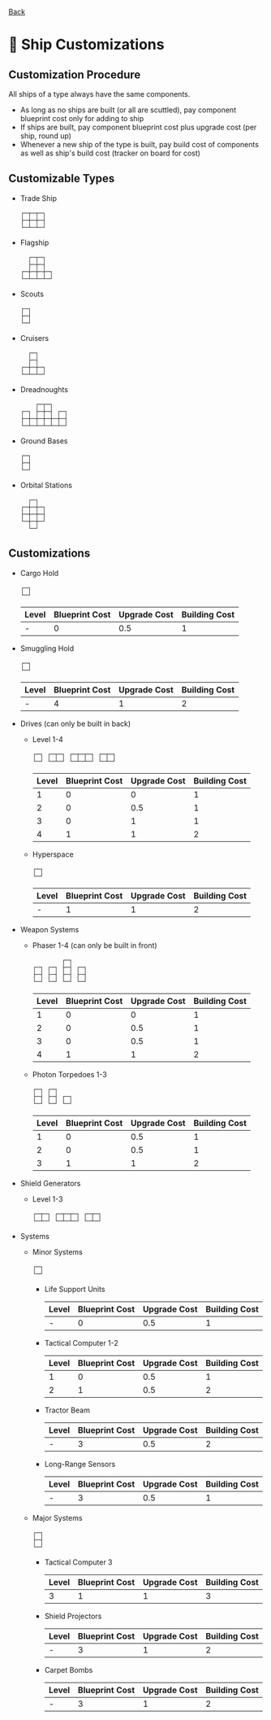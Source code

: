 [Back](https://github.com/haslo/space4x/blob/master/readme.md)

# :rocket: Ship Customizations

## Customization Procedure

All ships of a type always have the same components.

* As long as no ships are built (or all are scuttled), pay component blueprint cost only for adding to ship
* If ships are built, pay component blueprint cost plus upgrade cost (per ship, round up)
* Whenever a new ship of the type is built, pay build cost of components as well as ship's build cost (tracker on board for cost)

## Customizable Types

* Trade Ship

  ```
  ┌─┬─┬─┐
  ├─┼─┼─┤
  └─┴─┴─┘
  ```

* Flagship

  ```
    ┌─┬─┐
    ├─┼─┤
  ┌─┼─┼─┼─┐
  └─┴─┴─┴─┘
  ```

* Scouts

  ```
  ┌─┐
  ├─┤
  └─┘
  ```

* Cruisers

  ```
    ┌─┐
    ├─┤
  ┌─┼─┼─┐
  └─┴─┴─┘
  ```

* Dreadnoughts

  ```
      ┌─┬─┐
  ┌─┐ ├─┼─┤ ┌─┐
  ├─┼─┼─┼─┼─┼─┤
  └─┴─┴─┴─┴─┴─┘
  ```

* Ground Bases

  ```
  ┌─┐
  ├─┤
  └─┘
  ```

* Orbital Stations

  ```
    ┌─┐
  ┌─┼─┼─┐
  ├─┼─┼─┤
  └─┼─┼─┘
    └─┘
  ```


## Customizations

* Cargo Hold

  ```
  ┌─┐
  └─┘
  ```

  | Level | Blueprint Cost | Upgrade Cost | Building Cost |
  |---|---|---|---|
  | - | 0 | 0.5 | 1 |

* Smuggling Hold

  ```
  ┌─┐
  └─┘
  ```

  | Level | Blueprint Cost | Upgrade Cost | Building Cost |
  |---|---|---|---|
  | - | 4 | 1 | 2 |

* Drives (can only be built in back)
  * Level 1-4

    ```
    ┌─┐ ┌─┬─┐ ┌─┬─┬─┐ ┌─┬─┐
    └─┘ └─┴─┘ └─┴─┴─┘ └─┴─┘
    ```

    | Level | Blueprint Cost | Upgrade Cost | Building Cost |
    |---|---|---|---|
    | 1 | 0 | 0 | 1 |
    | 2 | 0 | 0.5 | 1 |
    | 3 | 0 | 1 | 1 |
    | 4 | 1 | 1 | 2 |

  * Hyperspace

    ```
    ┌─┐
    └─┘
    ```

    | Level | Blueprint Cost | Upgrade Cost | Building Cost |
    |---|---|---|---|
    | - | 1 | 1 | 2 |

* Weapon Systems
  * Phaser 1-4 (can only be built in front)

    ```
            ┌─┐
    ┌─┐ ┌─┐ ├─┤ ┌─┐
    ├─┤ ├─┤ ├─┤ ├─┤
    └─┘ └─┘ └─┘ └─┘
    ```

    | Level | Blueprint Cost | Upgrade Cost | Building Cost |
    |---|---|---|---|
    | 1 | 0 | 0 | 1 |
    | 2 | 0 | 0.5 | 1 |
    | 3 | 0 | 0.5 | 1 |
    | 4 | 1 | 1 | 2 |

  * Photon Torpedoes 1-3

    ```
    ┌─┐ ┌─┐
    ├─┤ ├─┤ ┌─┐
    └─┘ └─┘ └─┘
    ```

    | Level | Blueprint Cost | Upgrade Cost | Building Cost |
    |---|---|---|---|
    | 1 | 0 | 0.5 | 1 |
    | 2 | 0 | 0.5 | 1 |
    | 3 | 1 | 1 | 2 |

* Shield Generators
  * Level 1-3

    ```
    ┌─┬─┐ ┌─┬─┬─┐ ┌─┬─┐
    └─┴─┘ └─┴─┴─┘ └─┴─┘
    ```

* Systems
  * Minor Systems

      ```
      ┌─┐
      └─┘
      ```

    * Life Support Units

      | Level | Blueprint Cost | Upgrade Cost | Building Cost |
      |---|---|---|---|
      | - | 0 | 0.5 | 1 |

    * Tactical Computer 1-2

      | Level | Blueprint Cost | Upgrade Cost | Building Cost |
      |---|---|---|---|
      | 1 | 0 | 0.5 | 1 |
      | 2 | 1 | 0.5 | 2 |


    * Tractor Beam

      | Level | Blueprint Cost | Upgrade Cost | Building Cost |
      |---|---|---|---|
      | - | 3 | 0.5 | 2 |

    * Long-Range Sensors

      | Level | Blueprint Cost | Upgrade Cost | Building Cost |
      |---|---|---|---|
      | - | 3 | 0.5 | 1 |

  * Major Systems

      ```
      ┌─┐
      ├─┤
      └─┘
      ```

    * Tactical Computer 3

      | Level | Blueprint Cost | Upgrade Cost | Building Cost |
      |---|---|---|---|
      | 3 | 1 | 1 | 3 |

    * Shield Projectors

      | Level | Blueprint Cost | Upgrade Cost | Building Cost |
      |---|---|---|---|
      | - | 3 | 1 | 2 |

    * Carpet Bombs

      | Level | Blueprint Cost | Upgrade Cost | Building Cost |
      |---|---|---|---|
      | - | 3 | 1 | 2 |

